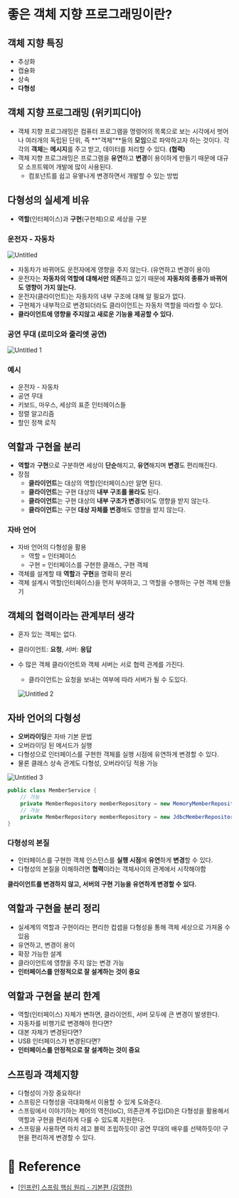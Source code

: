 # 좋은 객체 지향 프로그래밍이란?

## 객체 지향 특징

- 추상화
- 캡슐화
- 상속
- **다형성**

## 객체 지향 프로그래밍 (위키피디아)

- 객체 지향 프로그래밍은 컴퓨터 프로그램을 명령어의 목록으로 보는 시각에서 벗어나 여러개의 독립된 단위, 즉 **"객체"**들의 **모임**으로 파악하고자 하는 것이다. 각각의 **객체**는 **메시지**를 주고 받고, 데이터를 처리할 수 있다. **(협력)**
- 객체 지향 프로그래밍은 프로그램을 **유연**하고 **변경**이 용이하게 만들기 때문에 대규모 소프트웨어 개발에 많이 사용된다.
    - 컴포넌트를 쉽고 유옇나게 변경하면서 개발할 수 있는 방법

## 다형성의 실세계 비유

- **역할**(인터페이스)과 **구현**(구현체)으로 세상을 구분

### 운전자 - 자동차
![Untitled](https://user-images.githubusercontent.com/72686708/132806913-f13f39dd-2424-4f4f-b120-54022c399b99.png)


- 자동차가 바뀌어도 운전자에게 영향을 주지 않는다. (유연하고 변경이 용이)
- 운전자는 **자동차의 역할에 대해서만 의존**하고 있기 때문에 **자동차의 종류가 바뀌어도 영향이 가지 않는다.**
- 운전자(클라이언트)는 자동차의 내부 구조에 대해 알 필요가 없다.
- 구현체가 내부적으로 변경되더라도 클라이언트는 자동차 역할을 따라할 수 있다.
- **클라이언트에 영향을 주지않고 새로운 기능을 제공할 수 있다.**

### 공연 무대 (로미오와 줄리엣 공연)

![Untitled 1](https://user-images.githubusercontent.com/72686708/132806968-248c346f-2bb9-42be-988a-4dcff38d7be5.png)


### 예시

- 운전자 - 자동차
- 공연 무대
- 키보드, 마우스, 세상의 표준 인터헤이스들
- 정렬 알고리즘
- 할인 정책 로직

## 역할과 구현을 분리

- **역할**과 **구현**으로 구분하면 세상이 **단순**해지고, **유연**해지며 **변경**도 편리해진다.
- 장점
    - **클라이언트**는 대상의 역할(인터페이스)만 알면 된다.
    - **클라이언트**는 구현 대상의 **내부 구조를 몰라도** 된다.
    - **클라이언트**는 구현 대상의 **내부 구조가 변경**되어도 영향을 받지 않는다.
    - **클라이언트**는 구현 **대상 자체를 변경**해도 영향을 받지 않는다.

### 자바 언어

- 자바 언어의 다형성을 활용
    - 역할 = 인터페이스
    - 구현 = 인터페이스를 구현한 클래스, 구현 객체
- 객체를 설계할 때 **역할**과 **구현**을 명확히 분리
- 객체 설계시 역할(인터페이스)을 먼저 부여하고, 그 역할을 수행하는 구현 객체 만들기

## 객체의 협력이라는 관계부터 생각

- 혼자 있는 객체는 없다.
- 클라이언트: **요청**, 서버: **응답**
- 수 많은 객체 클라이언트와 객체 서버는 서로 협력 관계를 가진다.
    - 클라이언트는 요청을 보내는 여부에 따라 서버가 될 수 도있다.

    ![Untitled 2](https://user-images.githubusercontent.com/72686708/132806984-e1f867c9-708b-4456-843f-5fcf53e7488e.png)


## 자바 언어의 다형성

- **오버라이딩**은 자바 기본 문법
- 오버라이딩 된 메서드가 실행
- 다형성으로 인터페이스를 구현한 객체를 실행 시점에 유연하게 변경할 수 있다.
- 물론 클래스 상속 관계도 다형성, 오버라이딩 적용 가능

![Untitled 3](https://user-images.githubusercontent.com/72686708/132806996-bb407dc7-2c80-445d-b392-e78584fcd311.png)


```java
public class MemberService {
	// 가능
	private MemberRepository memberRepository = new MemoryMemberRepository();
	// 가능
	private MemberRepository memberRepository = new JdbcMemberRepository();
}
```

### 다형성의 본질

- 인터페이스를 구현한 객체 인스턴스를 **실행 시점**에 **유연**하게 **변경**할 수 있다.
- 다형성의 본질을 이해하려면 **협력**이라는 객체사이의 관계에서 시작해야함

**클라이언트를 변경하지 않고, 서버의 구현 기능을 유연하게 변경할 수 있다.**

## 역할과 구현을 분리 정리

- 실세계의 역할과 구현이라는 편리한 컵셉을 다형성을 통해 객체 세상으로 가져올 수 있음
- 유연하고, 변경이 용이
- 확장 가능한 설계
- 클라이언트에 영향을 주지 않는 변경 가능
- **인터페이스를 안정적으로 잘 설계하는 것이 중요**

## 역할과 구현을 분리 한계

- 역할(인터페이스) 자체가 변하면, 클라이언트, 서버 모두에 큰 변경이 발생한다.
- 자동차를 비행기로 변경해야 한다면?
- 대본 자체가 변경된다면?
- USB 인터페이스가 변경된다면?
- **인터페이스를 안정적으로 잘 설계하는 것이 중요**

## 스프링과 객체지향

- 다형성이 가장 중요하다!
- 스프링은 다형성을 극대화해서 이용할 수 있게 도와준다.
- 스프링에서 이야기하는 제어의 역전(IoC), 의존관계 주입(DI)은 다형성을 활용해서 역할과 구현을 편리하게 다룰 수 있도록 지원한다.
- 스프링을 사용하면 마치 레고 블럭 조립하듯이! 공연 무대의 배우를 선택하듯이! 구현을 편리하게 변경할 수 있다.

# 📄 Reference

- [[인프런] 스프링 핵심 원리 - 기본편 (김영한)](https://www.inflearn.com/course/%EC%8A%A4%ED%94%84%EB%A7%81-%ED%95%B5%EC%8B%AC-%EC%9B%90%EB%A6%AC-%EA%B8%B0%EB%B3%B8%ED%8E%B8/dashboard)
